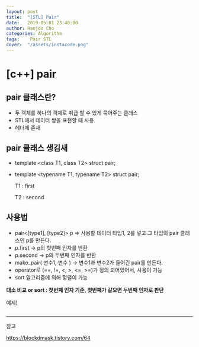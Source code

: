 ```yaml
---
layout: post
title:  "[STL] Pair"
date:   2019-05-01 23:40:00
author: Hanjoo Cho
categories: Algorithm
tags:    Pair STL
cover:  "/assets/instacode.png"
---
```

# [c++] pair



## pair 클래스란?

- 두 객체를 하나의 객체로 취급 할 수 있게 묶어주는 클래스
- STL에서 데이터 쌍을 표현할 때 사용
- <utility> 헤더에 존재

## pair 클래스 생김새

- template <class T1, class T2> struct pair;

- template <typename T1, typename T2> struct pair;

  T1 : first

  T2 : second

## 사용법

- pair<[type1], [type2]> p	=> 사용할 데이터 타입1, 2를 넣고 그 타입의 pair 클래스인 p를 만든다.
- p.first           ->        p의 첫번째 인자를 반환
- p.second      ->       p의 두번째 인자를 반환
- make_pair( 변수1, 변수 )         ->         변수1과 변수2가 들어긴 pair를 만든다.
- operator로 (==, !=, <, >, <=, >=)가 정의 되어있어서, 사용이 가능
- sort 알고리즘에 의해 정렬이 가능

**대소 비교 or sort : 첫번째 인자 기준, 첫번째가 같으면 두번째 인자로 판단**



예제)

~~~

~~~



----

참고

https://blockdmask.tistory.com/64
